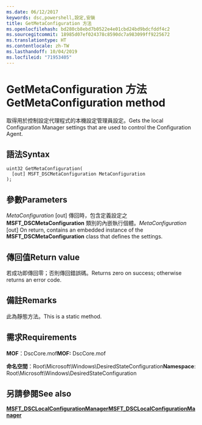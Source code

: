 ```yaml
---
ms.date: 06/12/2017
keywords: dsc,powershell,設定,安裝
title: GetMetaConfiguration 方法
ms.openlocfilehash: bd280cb8ebd7b0522e4e01cbd24bd9bdcfddf4c2
ms.sourcegitcommit: 18985d07ef024378c8590dc7a983099ff9225672
ms.translationtype: HT
ms.contentlocale: zh-TW
ms.lasthandoff: 10/04/2019
ms.locfileid: "71953405"
---
```

# <a name="getmetaconfiguration-method"></a><span data-ttu-id="a7283-103">GetMetaConfiguration 方法</span><span class="sxs-lookup"><span data-stu-id="a7283-103">GetMetaConfiguration method</span></span>

<span data-ttu-id="a7283-104">取得用於控制設定代理程式的本機設定管理員設定。</span><span class="sxs-lookup"><span data-stu-id="a7283-104">Gets the local Configuration Manager settings that are used to control the Configuration Agent.</span></span>

## <a name="syntax"></a><span data-ttu-id="a7283-105">語法</span><span class="sxs-lookup"><span data-stu-id="a7283-105">Syntax</span></span>

```mof
uint32 GetMetaConfiguration(
  [out] MSFT_DSCMetaConfiguration MetaConfiguration
);
```

## <a name="parameters"></a><span data-ttu-id="a7283-106">參數</span><span class="sxs-lookup"><span data-stu-id="a7283-106">Parameters</span></span>

<span data-ttu-id="a7283-107">*MetaConfiguration* \[out\] 傳回時，包含定義設定之 **MSFT_DSCMetaConfiguration** 類別的內嵌執行個體。</span><span class="sxs-lookup"><span data-stu-id="a7283-107">*MetaConfiguration* \[out\] On return, contains an embedded instance of the **MSFT_DSCMetaConfiguration** class that defines the settings.</span></span>

## <a name="return-value"></a><span data-ttu-id="a7283-108">傳回值</span><span class="sxs-lookup"><span data-stu-id="a7283-108">Return value</span></span>

<span data-ttu-id="a7283-109">若成功即傳回零；否則傳回錯誤碼。</span><span class="sxs-lookup"><span data-stu-id="a7283-109">Returns zero on success; otherwise returns an error code.</span></span>

## <a name="remarks"></a><span data-ttu-id="a7283-110">備註</span><span class="sxs-lookup"><span data-stu-id="a7283-110">Remarks</span></span>

<span data-ttu-id="a7283-111">此為靜態方法。</span><span class="sxs-lookup"><span data-stu-id="a7283-111">This is a static method.</span></span>

## <a name="requirements"></a><span data-ttu-id="a7283-112">需求</span><span class="sxs-lookup"><span data-stu-id="a7283-112">Requirements</span></span>

<span data-ttu-id="a7283-113">**MOF**：DscCore.mof</span><span class="sxs-lookup"><span data-stu-id="a7283-113">**MOF:** DscCore.mof</span></span>

<span data-ttu-id="a7283-114">**命名空間**：Root\Microsoft\Windows\DesiredStateConfiguration</span><span class="sxs-lookup"><span data-stu-id="a7283-114">**Namespace**: Root\Microsoft\Windows\DesiredStateConfiguration</span></span>

## <a name="see-also"></a><span data-ttu-id="a7283-115">另請參閱</span><span class="sxs-lookup"><span data-stu-id="a7283-115">See also</span></span>

[<span data-ttu-id="a7283-116">**MSFT_DSCLocalConfigurationManager**</span><span class="sxs-lookup"><span data-stu-id="a7283-116">**MSFT_DSCLocalConfigurationManager**</span></span>](msft-dsclocalconfigurationmanager.md)
